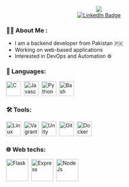 <div id="header" align="center">
  <img src="https://media.giphy.com/media/scZPhLqaVOM1qG4lT9/giphy.gif" align="center"/>
</div>

<div id="badges" align="center">
  <a href="https://www.linkedin.com/in/okhadi/">
    <img src="https://img.shields.io/badge/LinkedIn-blue?style=for-the-badge&logo=linkedin&logoColor=white" alt="LinkedIn Badge" align="center"/>
  </a>
</div>

<img src="https://komarev.com/ghpvc/?username=okHadi&style=flat-square&color=blue" alt=""/>


### :man_technologist: About Me :

- I am a backend developer from Pakistan 🇵🇰
- Working on web-based applications
- Interested in DevOps and Automation ⚙️

### 🔗 Languages:

<div>
  <img src="https://cdn.jsdelivr.net/gh/devicons/devicon/icons/c/c-original.svg" title="C" alt="C" width="40" height="40"/>&nbsp;
    <img src="https://cdn.jsdelivr.net/gh/devicons/devicon/icons/javascript/javascript-original.svg" title="Javascript" alt="Javascript" width="40" height="40"/>&nbsp;
      <img src="https://cdn.jsdelivr.net/gh/devicons/devicon/icons/python/python-original.svg" title="Python" alt="Python" width="40" height="40"/>&nbsp;
  <img src="https://cdn.jsdelivr.net/gh/devicons/devicon/icons/bash/bash-original.svg" title="Bash" alt="Bash" width="40" height="40"/>&nbsp;
</div>

### 🛠️ Tools:
          
<div>           
  <img src="https://cdn.jsdelivr.net/gh/devicons/devicon/icons/linux/linux-original.svg" title="Linux" alt="Linux" width="40" height="40"/>&nbsp;
    <img src="https://cdn.jsdelivr.net/gh/devicons/devicon/icons/vagrant/vagrant-original-wordmark.svg" title="Vagrant" alt="Vagrant" width="40" height="40"/>&nbsp;
      <img src="https://cdn.jsdelivr.net/gh/devicons/devicon/icons/unity/unity-original-wordmark.svg" title="Unity" alt="Unity" width="40" height="40"/>&nbsp;
        <img src="https://cdn.jsdelivr.net/gh/devicons/devicon/icons/git/git-original-wordmark.svg" title="Git" alt="Git" width="40" height="40"/>&nbsp;
                  <img src="https://cdn.jsdelivr.net/gh/devicons/devicon/icons/docker/docker-plain-wordmark.svg" title="Docker" alt="Docker" width="40" height="40"/>&nbsp;
</div>

### 🌐 Web techs:

          
<div>           
  <img src="https://cdn.jsdelivr.net/gh/devicons/devicon/icons/flask/flask-original-wordmark.svg" title="Flask" alt="Flask" width="60" height="60"/>&nbsp;
    <img src="https://cdn.jsdelivr.net/gh/devicons/devicon/icons/express/express-original-wordmark.svg" title="Express" alt="Express" width="60" height="60"/>&nbsp;
      <img src="https://cdn.jsdelivr.net/gh/devicons/devicon/icons/nodejs/nodejs-original-wordmark.svg" title="NodeJs" alt="NodeJs" width="60" height="60"/>&nbsp;

          
</div>
          
<!--
**okHadi/okHadi** is a ✨ _special_ ✨ repository because its `README.md` (this file) appears on your GitHub profile.

Here are some ideas to get you started:

- 🔭 I’m currently working on ...
- 🌱 I’m currently learning ...
- 👯 I’m looking to collaborate on ...
- 🤔 I’m looking for help with ...
- 💬 Ask me about ...
- 📫 How to reach me: ...
- 😄 Pronouns: ...
- ⚡ Fun fact: ...
-->
